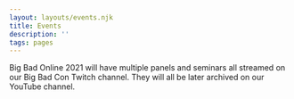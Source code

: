 ```yaml
---
layout: layouts/events.njk
title: Events
description: ''
tags: pages
---
```


Big Bad Online 2021 will have multiple panels and seminars all streamed on our Big Bad Con Twitch channel. They will all be later archived on our YouTube channel.
